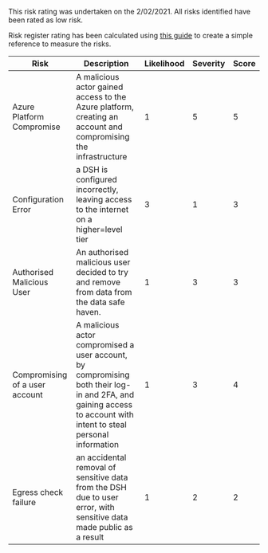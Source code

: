This risk rating was undertaken on the 2/02/2021. All risks identified have been rated as low risk. 

Risk register rating has been calculated using [this guide](http://intaver.com/risk-scores/) to create a simple reference to measure the risks. 



Risk | Description | Likelihood | Severity | Score | 
---- |------------ |----------- |--------- |------ |
Azure Platform Compromise | A malicious actor gained access to the Azure platform, creating an account and compromising the infrastructure | 1 | 5 | 5 |
Configuration Error | a DSH is configured incorrectly, leaving access to the internet on a higher=level tier | 3 | 1 | 3 |
Authorised Malicious User | An authorised malicious user decided to try and remove from data from the data safe haven. | 1 | 3 | 3 |
Compromising of a user account | A malicious actor compromised a user account, by compromising both their log-in and 2FA, and gaining access to account with intent to steal personal information | 1 | 3 | 4 |
Egress check failure | an accidental removal of sensitive data from the DSH due to user error, with sensitive data made public as a result | 1 | 2 | 2 |
